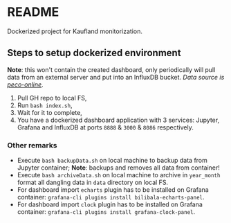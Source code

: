 # README

Dockerized project for Kaufland monitorization.

## Steps to setup dockerized environment

**Note**: this won't contain the created dashboard, only periodically will pull data from an external server and put into an InfluxDB bucket. _Data source is [peco-online](https://www.peco-online.ro/)_.

1. Pull GH repo to local FS,
2. Run `bash index.sh`,
3. Wait for it to complete,
4. You have a dockerized dashboard application with 3 services: Jupyter, Grafana and InfluxDB at ports `8888` & `3000` & `8086` respectively.

### Other remarks

- Execute `bash backupData.sh` on local machine to backup data from Jupyter container; **Note**: backups and removes all data from container!
- Execute `bash archiveData.sh` on local machine to archive in `year_month` format all dangling data in `data` directory on local FS.
- For dashboard import `echarts` plugin has to be installed on Grafana container: `grafana-cli plugins install bilibala-echarts-panel`.
- For dashboard import `clock` plugin has to be installed on Grafana container: `grafana-cli plugins install grafana-clock-panel`.
